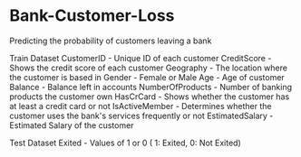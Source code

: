 # Bank-Customer-Loss
Predicting the probability of customers leaving a bank

Train Dataset
CustomerID - Unique ID of each customer
CreditScore - Shows the credit score of each customer
Geography - The location where the customer is based in
Gender - Female or Male
Age - Age of customer
Balance - Balance left in accounts
NumberOfProducts - Number of banking products the customer own
HasCrCard - Shows whether the customer has at least a credit card or not
IsActiveMember - Determines whether the customer uses the bank's services frequently or not
EstimatedSalary - Estimated Salary of the customer

Test Dataset
Exited - Values of 1 or 0 ( 1: Exited, 0: Not Exited)

